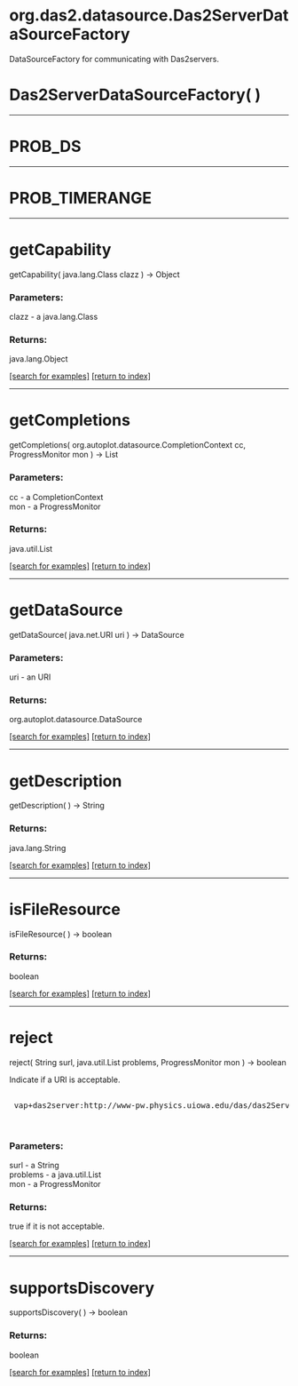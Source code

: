 # org.das2.datasource.Das2ServerDataSourceFactory

DataSourceFactory for communicating with Das2servers.

# Das2ServerDataSourceFactory( )


***
<a name="PROB_DS"></a>
# PROB_DS



***
<a name="PROB_TIMERANGE"></a>
# PROB_TIMERANGE



***
<a name="getCapability"></a>
# getCapability
getCapability( java.lang.Class clazz ) &rarr; Object



### Parameters:
clazz - a java.lang.Class

### Returns:
java.lang.Object


<a href="https://github.com/autoplot/dev/search?q=getCapability&unscoped_q=getCapability">[search for examples]</a>
<a href="https://github.com/autoplot/documentation/blob/master/javadoc/index-all.md">[return to index]</a>

***
<a name="getCompletions"></a>
# getCompletions
getCompletions( org.autoplot.datasource.CompletionContext cc, ProgressMonitor mon ) &rarr; List



### Parameters:
cc - a CompletionContext
<br>mon - a ProgressMonitor

### Returns:
java.util.List


<a href="https://github.com/autoplot/dev/search?q=getCompletions&unscoped_q=getCompletions">[search for examples]</a>
<a href="https://github.com/autoplot/documentation/blob/master/javadoc/index-all.md">[return to index]</a>

***
<a name="getDataSource"></a>
# getDataSource
getDataSource( java.net.URI uri ) &rarr; DataSource



### Parameters:
uri - an URI

### Returns:
org.autoplot.datasource.DataSource


<a href="https://github.com/autoplot/dev/search?q=getDataSource&unscoped_q=getDataSource">[search for examples]</a>
<a href="https://github.com/autoplot/documentation/blob/master/javadoc/index-all.md">[return to index]</a>

***
<a name="getDescription"></a>
# getDescription
getDescription(  ) &rarr; String



### Returns:
java.lang.String


<a href="https://github.com/autoplot/dev/search?q=getDescription&unscoped_q=getDescription">[search for examples]</a>
<a href="https://github.com/autoplot/documentation/blob/master/javadoc/index-all.md">[return to index]</a>

***
<a name="isFileResource"></a>
# isFileResource
isFileResource(  ) &rarr; boolean



### Returns:
boolean


<a href="https://github.com/autoplot/dev/search?q=isFileResource&unscoped_q=isFileResource">[search for examples]</a>
<a href="https://github.com/autoplot/documentation/blob/master/javadoc/index-all.md">[return to index]</a>

***
<a name="reject"></a>
# reject
reject( String surl, java.util.List problems, ProgressMonitor mon ) &rarr; boolean

Indicate if a URI is acceptable.
 <pre>
 
 vap+das2server:http://www-pw.physics.uiowa.edu/das/das2Server?galileo/pws/EDPosition.dsdf&timerange=2001-10-17
 
 </pre>

### Parameters:
surl - a String
<br>problems - a java.util.List
<br>mon - a ProgressMonitor

### Returns:
true if it is not acceptable.

<a href="https://github.com/autoplot/dev/search?q=reject&unscoped_q=reject">[search for examples]</a>
<a href="https://github.com/autoplot/documentation/blob/master/javadoc/index-all.md">[return to index]</a>

***
<a name="supportsDiscovery"></a>
# supportsDiscovery
supportsDiscovery(  ) &rarr; boolean



### Returns:
boolean


<a href="https://github.com/autoplot/dev/search?q=supportsDiscovery&unscoped_q=supportsDiscovery">[search for examples]</a>
<a href="https://github.com/autoplot/documentation/blob/master/javadoc/index-all.md">[return to index]</a>

